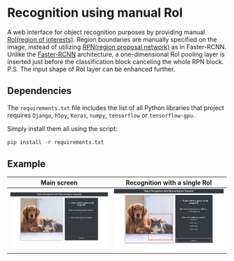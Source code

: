 # Recognition using manual RoI

A web interface for object recognition purposes by providing manual [RoI(region of interests)](https://deepsense.ai/region-of-interest-pooling-explained/). Region boundaries are manually specified on the image, instead of utilizing [RPN(region proposal network)](https://arxiv.org/abs/1506.01497) as in Faster-RCNN. Unlike the [Faster-RCNN](https://github.com/rbgirshick/py-faster-rcnn) architecture, a one-dimensional RoI pooling layer is inserted just before the classification block canceling the whole RPN block. P.S. The input shape of RoI layer can be enhanced further.

## Dependencies
The ```requirements.txt``` file includes the list of all Python libraries that project requires ```Django```, ```h5py```, ```Keras```, ```numpy```, ```tensorflow``` or ```tensorflow-gpu```.

Simply install them all using the script:
```python
pip install -r requirements.txt
```

## Example
| Main screen | Recognition with a single RoI |
| --- | --- |
| ![Main](https://raw.githubusercontent.com/ustundag/manual-roi/master/demo_ss/recognition_main.png) | ![Cat Recognition](https://raw.githubusercontent.com/ustundag/manual-roi/master/demo_ss/recognition_cat.png) |
